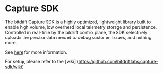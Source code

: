 # Capture SDK

The bitdrift Capture SDK is a highly optimized, lightweight library built to enable high volume, low overhead local telemetry storage and persistence. Controlled in real-time by the bitdrift control plane, the SDK selectively uploads the precise data needed to debug customer issues, and nothing more.

See [here](https://docs.bitdrift.io/product/overview) for more information.

For setup, please refer to the [wiki] (https://github.com/bitdriftlabs/capture-sdk/wiki)
